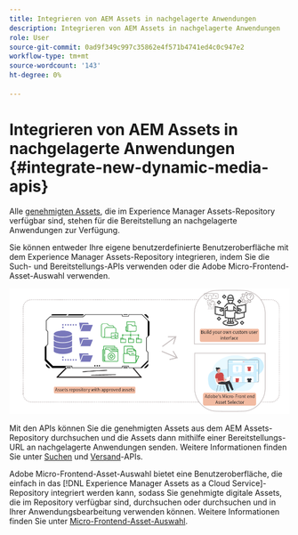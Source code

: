 ```yaml
---
title: Integrieren von AEM Assets in nachgelagerte Anwendungen
description: Integrieren von AEM Assets in nachgelagerte Anwendungen
role: User
source-git-commit: 0ad9f349c997c35862e4f571b4741ed4c0c947e2
workflow-type: tm+mt
source-wordcount: '143'
ht-degree: 0%

---
```


# Integrieren von AEM Assets in nachgelagerte Anwendungen {#integrate-new-dynamic-media-apis}

Alle [genehmigten Assets](approved-assets.md), die im Experience Manager Assets-Repository verfügbar sind, stehen für die Bereitstellung an nachgelagerte Anwendungen zur Verfügung.

Sie können entweder Ihre eigene benutzerdefinierte Benutzeroberfläche mit dem Experience Manager Assets-Repository integrieren, indem Sie die Such- und Bereitstellungs-APIs verwenden oder die Adobe Micro-Frontend-Asset-Auswahl verwenden.

![Integration mit dem AEM Assets-Repository](assets/asset-selector-integration.png)

Mit den APIs können Sie die genehmigten Assets aus dem AEM Assets-Repository durchsuchen und die Assets dann mithilfe einer Bereitstellungs-URL an nachgelagerte Anwendungen senden. Weitere Informationen finden Sie unter [Suchen](/help/assets/search-assets-api.md) und [Versand](/help/assets/deliver-assets-apis.md)-APIs.

Adobe Micro-Frontend-Asset-Auswahl bietet eine Benutzeroberfläche, die einfach in das [!DNL Experience Manager Assets as a Cloud Service]-Repository integriert werden kann, sodass Sie genehmigte digitale Assets, die im Repository verfügbar sind, durchsuchen oder durchsuchen und in Ihrer Anwendungsbearbeitung verwenden können. Weitere Informationen finden Sie unter [Micro-Frontend-Asset-Auswahl](/help/assets/asset-selector.md).

